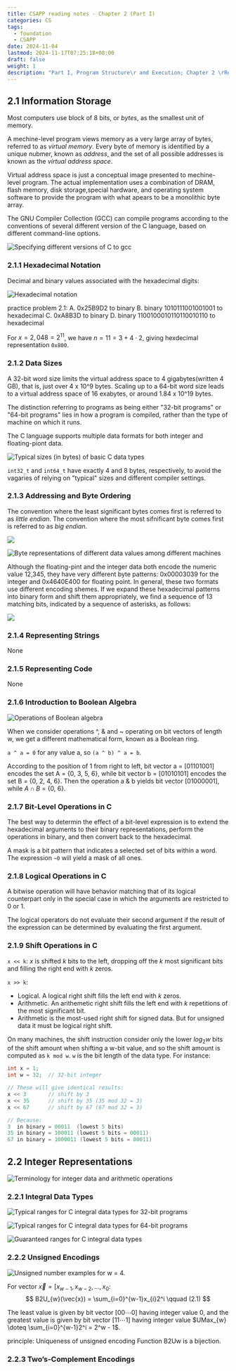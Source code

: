 ```yaml
---
title: CSAPP reading notes - Chapter 2 (Part I)
categories: CS
tags:
  - foundation
  - CSAPP
date: 2024-11-04
lastmod: 2024-11-17T07:25:18+08:00
draft: false
weight: 1
description: "Part I, Program Structure\r and Execution; Chapter 2 \rRepresenting and Manipulating \rInformation"
---
```

## 2.1 Information Storage

Most computers use block of 8 bits, or *bytes*, as the smallest unit of memory.

A mechine-level program views memory as a very large array of bytes, referred to as *virtual memory*. Every byte of memory is identified by a unique nubmer, known as *address*, and the set of all possible addresses is known as the *virtual address space*.

Virtual address space is just a conceptual image presented to mechine-level program. The actual implementation uses a combination of DRAM, flash memory, disk storage,special hardware, and operating system software to provide the program with what apears to be a monolithic byte array.

The GNU Compiler Collection (GCC) can compile programs according to the conventions of several different version of the C language, based on different command-line options.

![Specifying different versions of C to gcc](CSAPP/2.1.png)

### 2.1.1 Hexadecimal Notation

Decimal and binary values associated with the hexadecimal digits:

![Hexadecimal notation](CSAPP/2.2.png)

practice problem 2.1:
A. 0x25B9D2 to binary
B. binary 1010111001001001 to hexadecimal
C. 0xA8B3D to binary
D. binary 1100100010110110010110 to hexadecimal

For $x = 2,048 = 2^{11}$, we have $n = 11 = 3 + 4 \cdot 2$, giving hexdecimal representation `0x800`.

### 2.1.2 Data Sizes

A 32-bit word size limits the virtual address space to 4 gigabytes(written 4 GB), that is, just over 4 x 10^9 bytes. Scaling up to a 64-bit word size leads to a virtual address space of 16 exabytes, or around 1.84 x 10^19 bytes.

The distinction referring to programs as being either "32-bit programs" or "64-bit programs" lies in how a program is compiled, rather than the type of machine on which it runs.

The C language supports multiple data formats for both integer and floating-piont data.


![Typical sizes (in bytes) of basic C data types](CSAPP/2.3.png)

`int32_t` and `int64_t` have exactly 4 and 8 bytes, respectively, to avoid the vagaries of relying on "typical" sizes and different compiler settings.

### 2.1.3 Addressing and Byte Ordering

The convention where the least significant bytes comes first is referred to as *little endian*. The convention where the most sifnificant byte comes first is referred to as *big endian*.

![](CSAPP/big-little-endian.png)

![Byte representations of different data values among different machines](CSAPP/2.5-2.6.png)

Although the floating-pint and the integer data both encode the numeric value 12,345, they have very different byte patterns: 0x00003039 for the integer and 0x4640E400 for floating point. In general, these two formats use different encoding shemes. If we expand these hexadecimal patterns into binary form and shift them appropriately, we find a sequence of 13 matching bits, indicated by a sequence of asterisks, as follows:

![](CSAPP/mathcing-bits-of-floating-point-and-integer.png)

### 2.1.4 Representing Strings

None
### 2.1.5 Representing Code

None
### 2.1.6 Introduction to Boolean Algebra

![Operations of Boolean algebra](CSAPP/2.7.png)

When we consider operations ^, & and ~ operating on bit vectors of length w, we get a different mathematical form, known as a Boolean ring.

`a ^ a = 0` for any value a, so `(a ^ b) ^ a = b`.

According to the position of 1 from right to left, bit vector a = [01101001] encodes the set A = {0, 3, 5, 6}, while bit vector b = [01010101] encodes the set B = {0, 2, 4, 6}. Then the operation a & b yields bit vector [01000001], while $A \cap B$ = {0, 6}.

### 2.1.7 Bit-Level Operations in C

The best way to determin the effect of a bit-level expression is to extend the hexadecimal arguments to their binary representations, perform the operations in binary, and then convert back to the hexadecimal.

A mask is a bit pattern that indicates a selected set of bits within a word. The expression `~0` will yield a mask of all ones.

### 2.1.8 Logical Operations in C

A bitwise operation will have behavior matching that of its logical counterpart only in the special case in which the arguments are restricted to 0 or 1.

The logical operators do not evaluate their second argument if the result of the expression can be determined by evaluating the first argument.

### 2.1.9 Shift Operations in C

`x << k`: $x$ is shifted $k$ bits to the left, dropping off the $k$ most significant bits and filling the right end with $k$ zeros.

`x >> k`:
- Logical. A logical right shift fills the left end with $k$ zeros.
- Arithmetic. An arithemetic right shift fills the left end with $k$ repetitions of the most significant bit. 
- Arithmetic is the most-used right shift for signed data. But for unsigned data it must be logical right shift.

On many machines, the shift instruction consider only the lower $log_2 w$ bits of the shift amount when shifting a w-bit value, and so the shift amount is computed as `k mod w`. `w` is the bit length of the data type. For instance:

```c
int x = 1;
int w = 32;  // 32-bit integer

// These will give identical results:
x << 3       // shift by 3
x << 35      // shift by 35 (35 mod 32 = 3)
x << 67      // shift by 67 (67 mod 32 = 3)

// Because:
3  in binary = 00011  (lowest 5 bits)
35 in binary = 100011 (lowest 5 bits = 00011)
67 in binary = 1000011 (lowest 5 bits = 00011)
```

## 2.2 Integer Representations

![Terminology for integer data and arithmetic operations](CSAPP/2.8.png)

### 2.2.1 Integral Data Types

![Typical ranges for C integral data types for 32-bit programs](CSAPP/2.9.png)

![Typical ranges for C integral data types for 64-bit programs](CSAPP/2.10.png)

![Guaranteed ranges for C integral data types](CSAPP/2.11.png)

### 2.2.2 Unsigned Encodings

![Unsigned number examples for w = 4.](CSAPP/2.12.png)

For vector $\vec{x} = [x_{w-1}, x_{w-2}, \ldots, x_{0}$:
$$
B2U_{w}(\vec{x}) = \sum_{i=0}^{w-1}x_{i}2^i \qquad (2.1)
$$

The least value is given by bit vector $[00 \cdots 0]$ having integer value 0, and the greatest value is given by bit vector $[11 \cdots 1]$ having integer value $UMax_{w} \doteq \sum_{i=0}^{w-1}2^i = 2^w - 1$.

principle: Uniqueness of unsigned encoding
Function B2Uw is a bijection.

### 2.2.3 Two’s-Complement Encodings

